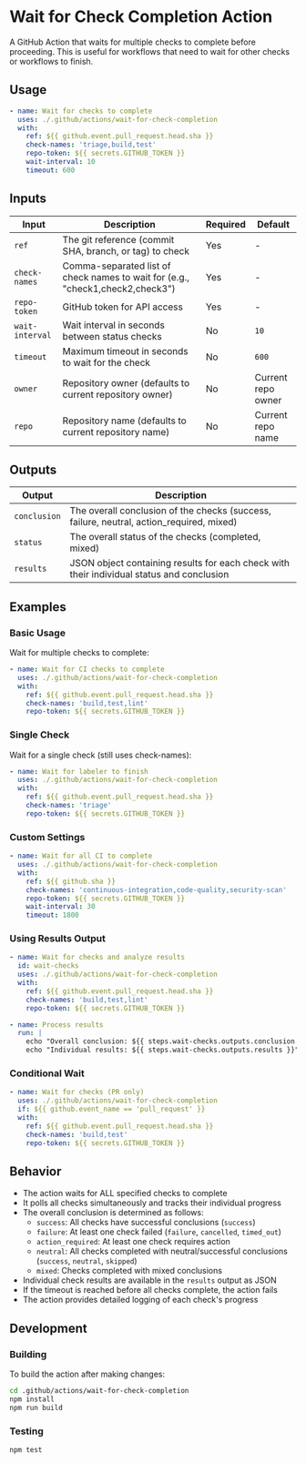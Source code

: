 # Wait for Check Completion Action

A GitHub Action that waits for multiple checks to complete before proceeding. This is useful for workflows that need to wait for other checks or workflows to finish.

## Usage

```yaml
- name: Wait for checks to complete
  uses: ./.github/actions/wait-for-check-completion
  with:
    ref: ${{ github.event.pull_request.head.sha }}
    check-names: 'triage,build,test'
    repo-token: ${{ secrets.GITHUB_TOKEN }}
    wait-interval: 10
    timeout: 600
```

## Inputs

| Input | Description | Required | Default |
|-------|-------------|----------|---------|
| `ref` | The git reference (commit SHA, branch, or tag) to check | Yes | - |
| `check-names` | Comma-separated list of check names to wait for (e.g., "check1,check2,check3") | Yes | - |
| `repo-token` | GitHub token for API access | Yes | - |
| `wait-interval` | Wait interval in seconds between status checks | No | `10` |
| `timeout` | Maximum timeout in seconds to wait for the check | No | `600` |
| `owner` | Repository owner (defaults to current repository owner) | No | Current repo owner |
| `repo` | Repository name (defaults to current repository name) | No | Current repo name |

## Outputs

| Output | Description |
|--------|-------------|
| `conclusion` | The overall conclusion of the checks (success, failure, neutral, action_required, mixed) |
| `status` | The overall status of the checks (completed, mixed) |
| `results` | JSON object containing results for each check with their individual status and conclusion |

## Examples

### Basic Usage

Wait for multiple checks to complete:

```yaml
- name: Wait for CI checks to complete
  uses: ./.github/actions/wait-for-check-completion
  with:
    ref: ${{ github.event.pull_request.head.sha }}
    check-names: 'build,test,lint'
    repo-token: ${{ secrets.GITHUB_TOKEN }}
```

### Single Check

Wait for a single check (still uses check-names):

```yaml
- name: Wait for labeler to finish
  uses: ./.github/actions/wait-for-check-completion
  with:
    ref: ${{ github.event.pull_request.head.sha }}
    check-names: 'triage'
    repo-token: ${{ secrets.GITHUB_TOKEN }}
```

### Custom Settings

```yaml
- name: Wait for all CI to complete
  uses: ./.github/actions/wait-for-check-completion
  with:
    ref: ${{ github.sha }}
    check-names: 'continuous-integration,code-quality,security-scan'
    repo-token: ${{ secrets.GITHUB_TOKEN }}
    wait-interval: 30
    timeout: 1800
```

### Using Results Output

```yaml
- name: Wait for checks and analyze results
  id: wait-checks
  uses: ./.github/actions/wait-for-check-completion
  with:
    ref: ${{ github.event.pull_request.head.sha }}
    check-names: 'build,test,lint'
    repo-token: ${{ secrets.GITHUB_TOKEN }}

- name: Process results
  run: |
    echo "Overall conclusion: ${{ steps.wait-checks.outputs.conclusion }}"
    echo "Individual results: ${{ steps.wait-checks.outputs.results }}"
```

### Conditional Wait

```yaml
- name: Wait for checks (PR only)
  uses: ./.github/actions/wait-for-check-completion
  if: ${{ github.event_name == 'pull_request' }}
  with:
    ref: ${{ github.event.pull_request.head.sha }}
    check-names: 'build,test'
    repo-token: ${{ secrets.GITHUB_TOKEN }}
```

## Behavior

- The action waits for ALL specified checks to complete
- It polls all checks simultaneously and tracks their individual progress
- The overall conclusion is determined as follows:
  - `success`: All checks have successful conclusions (`success`)
  - `failure`: At least one check failed (`failure`, `cancelled`, `timed_out`)
  - `action_required`: At least one check requires action
  - `neutral`: All checks completed with neutral/successful conclusions (`success`, `neutral`, `skipped`)
  - `mixed`: Checks completed with mixed conclusions
- Individual check results are available in the `results` output as JSON
- If the timeout is reached before all checks complete, the action fails
- The action provides detailed logging of each check's progress

## Development

### Building

To build the action after making changes:

```bash
cd .github/actions/wait-for-check-completion
npm install
npm run build
```

### Testing

```bash
npm test
```
